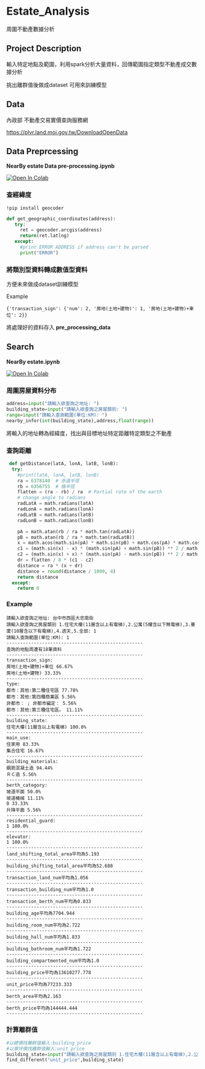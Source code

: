 # Estate_Analysis

周圍不動產數據分析

## Project Description

輸入特定地點及範圍，利用spark分析大量資料，回傳範圍指定類型不動產成交數據分析

挑出離群值後做成dataset 可用來訓練模型

## Data

內政部 不動產交易實價查詢服務網

https://plvr.land.moi.gov.tw/DownloadOpenData

 ## Data Preprcessing

 **NearBy estate  Data pre-processing.ipynb**
 
 [![Open In Colab](https://colab.research.google.com/assets/colab-badge.svg)](https://colab.research.google.com/drive/1jbTUWmZQKcX9Bi3Z1kogu3EIuGUjjMJG?usp=sharing)

 ### 查經緯度

 `!pip install geocoder`

 ```python
 def get_geographic_coordinates(address):
    try:
      ret = geocoder.arcgis(address)
      return(ret.latlng)
    except:
      #print ERROR ADDRESS if address can't be parsed  
      print("ERROR")
 ```

 ### 將類別型資料轉成數值型資料
 
 方便未來做成dataset訓練模型

Example

    {'transaction_sign': {'num': 2, '房地(土地+建物)': 1, '房地(土地+建物)+車位': 2}}

將處理好的資料存入 **pre_processing_data**

## Search

 **NearBy estate.ipynb**
 
 [![Open In Colab](https://colab.research.google.com/assets/colab-badge.svg)](https://colab.research.google.com/drive/1ZCkgZ3bVR2xlqSDQj9IIAvaMqO0sTDcr?usp=sharing)


### 周圍房屋資料分布

```python
address=input("請輸入欲查詢之地址: ")
building_state=input("請輸入欲查詢之房屋類別: ")
range=input("請輸入查詢範圍(單位:KM): ")
nearby_infor(int(building_state),address,float(range))
 ```

將輸入的地址轉為經緯度，找出與目標地址特定距離特定類型之不動產

### 查詢距離

```python
 def getDistance(latA, lonA, latB, lonB):
  try:
    #print(latA, lonA, latB, lonB)
    ra = 6378140  # 赤道半徑
    rb = 6356755  # 極半徑
    flatten = (ra - rb) / ra  # Partial rate of the earth
    # change angle to radians
    radLatA = math.radians(latA)
    radLonA = math.radians(lonA)
    radLatB = math.radians(latB)
    radLonB = math.radians(lonB)

    pA = math.atan(rb / ra * math.tan(radLatA))
    pB = math.atan(rb / ra * math.tan(radLatB))
    x = math.acos(math.sin(pA) * math.sin(pB) + math.cos(pA) * math.cos(pB) * math.cos(radLonA - radLonB))
    c1 = (math.sin(x) - x) * (math.sin(pA) + math.sin(pB)) ** 2 / math.cos(x / 2) ** 2
    c2 = (math.sin(x) + x) * (math.sin(pA) - math.sin(pB)) ** 2 / math.sin(x / 2) ** 2
    dr = flatten / 8 * (c1 - c2)
    distance = ra * (x + dr)
    distance = round(distance / 1000, 4)
    return distance
  except:
    return 0
 ```

### Example
    
    請輸入欲查詢之地址: 台中市西區大忠南街
    請輸入欲查詢之房屋類別 1.住宅大樓(11層含以上有電梯),2.公寓(5樓含以下無電梯),3.華廈(10層含以下有電梯),4.透天,5.全部: 1
    請輸入查詢範圍(單位:KM): 1
    --------------------------------------------------
    查詢的地點周遭有18筆資料
    --------------------------------------------------
    transaction_sign:
    房地(土地+建物)+車位 66.67%
    房地(土地+建物) 33.33%
    --------------------------------------------------
    type:
    都市：其他:第二種住宅區 77.78%
    都市：其他:第四種商業區 5.56%
    非都市： ; 非都市編定： 5.56%
    都市：其他:第三種住宅區。 11.11%
    --------------------------------------------------
    building_state:
    住宅大樓(11層含以上有電梯) 100.0%
    --------------------------------------------------
    main_use:
    住家用 83.33%
    集合住宅 16.67%
    --------------------------------------------------
    building_materials:
    鋼筋混凝土造 94.44%
    ＲＣ造 5.56%
    --------------------------------------------------
    berth_category:
    坡道平面 50.0%
    坡道機械 11.11%
    0 33.33%
    升降平面 5.56%
    --------------------------------------------------
    residential_guard:
    1 100.0%
    --------------------------------------------------
    elevator:
    1 100.0%
    --------------------------------------------------
    land_shifting_total_area平均為5.193
    --------------------------------------------------
    building_shifting_total_area平均為52.688
    --------------------------------------------------
    transaction_land_num平均為1.056
    --------------------------------------------------
    transaction_building_num平均為1.0
    --------------------------------------------------
    transaction_berth_num平均為0.833
    --------------------------------------------------
    building_age平均為7704.944
    --------------------------------------------------
    building_room_num平均為2.722
    --------------------------------------------------
    building_hall_num平均為1.833
    --------------------------------------------------
    building_bathroom_num平均為1.722
    --------------------------------------------------
    building_compartmented_num平均為1.0
    --------------------------------------------------
    building_price平均為13610277.778
    --------------------------------------------------
    unit_price平均為77233.333
    --------------------------------------------------
    berth_area平均為2.163
    --------------------------------------------------
    berth_price平均為144444.444
    --------------------------------------------------

### 計算離群值

```python
#以總價找離群值輸入:building_price
#以單坪價找離群值輸入:unit_price
building_state=input("請輸入欲查詢之房屋類別 1.住宅大樓(11層含以上有電梯),2.公寓(5樓含以下無電梯),3.華廈(10層含以下有電梯),4.透天,5.全部: ")
find_different("unit_price",building_state)
```





